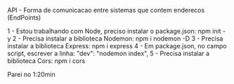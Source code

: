 API - Forma de comunicacao entre sistemas que contem enderecos (EndPoints)

1 - Estou trabalhando com Node, preciso instalar o package.json: npm init -y
2 - Precisa instalar a biblioteca Nodemon: npm i nodemon -D
3 - Precisa instalar a biblioteca Express: npm i express
4 - Em package.json, no campo script, escrever a linha: "dev": "nodemon index",
5 - Precisa instalar a biblioteca Cors: npm i cors

Parei no 1:20min